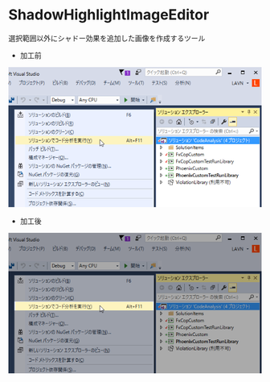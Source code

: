 # ShadowHighlightImageEditor
選択範囲以外にシャドー効果を追加した画像を作成するツール

* 加工前

![加工前画像](documents/images/image1.jpg "加工前画像")

* 加工後

![加工後画像](documents/images/image2.jpg "加工後画像")
